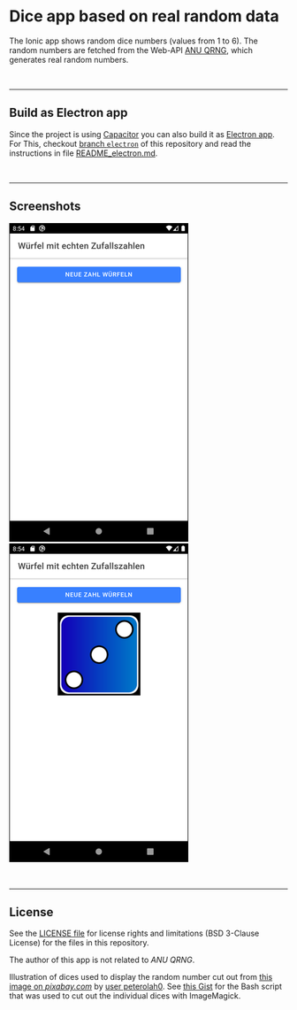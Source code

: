 # Dice app based on real random data #

The Ionic app shows random dice numbers (values from 1 to 6).
The random numbers are fetched from the Web-API [ANU QRNG](https://qrng.anu.edu.au/contact/api-documentation/),
which generates real random numbers.

<br>

----

## Build as Electron app ##

Since the project is using [Capacitor](https://capacitorjs.com/) you can also build it as [Electron app](https://www.electronjs.org/).
For This, checkout [branch `electron`](https://github.com/MDecker-MobileComputing/Ionic_Wuerfel/tree/electron) of this repository and read the instructions in file [README_electron.md](https://github.com/MDecker-MobileComputing/Ionic_Wuerfel/blob/electron/README_electron.md).

<br>

----

## Screenshots ##

![Screenshot 1](screenshot_1.png)  ![Screenshot 2](screenshot_2.png)

<br>

----

## License ##

See the [LICENSE file](LICENSE.md) for license rights and limitations (BSD 3-Clause License) for the files in this repository.

The author of this app is not related to *ANU QRNG*.

Illustration of dices used to display the random number cut out from [this image on *pixabay.com*](https://pixabay.com/de/illustrations/spiel-w%C3%BCrfel-dominospiel-1905965/) by [user peterolah0](https://pixabay.com/de/users/peterolah0-904688/). See [this Gist](https://gist.github.com/MDecker-MobileComputing/6ac576c3a512d2d462920b8e182beaa6) for the Bash script that was used to cut out the individual dices with ImageMagick.

